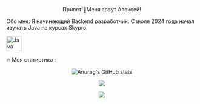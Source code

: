 <div align="center">
  Привет!👋Меня зовут Алексей!
</div>

Обо мне:
Я начинающий Backend разработчик. С июля 2024 года начал изучать Java на курсах Skypro. <p align="left">
  
<a href="https://www.oracle.com/java/" target="_blank" rel="noreferrer"><img src="https://raw.githubusercontent.com/danielcranney/readme-generator/main/public/icons/skills/java-colored.svg" width="40" height="40" alt="Java" /></a>
</p>

🔥 Моя статистика :

<div align="center">
  
![Anurag's GitHub stats](https://github-readme-stats.vercel.app/api?username=aLexa163-JV&theme=nightowl)
</div>

<div align="center">
  
![](http://github-profile-summary-cards.vercel.app/api/cards/profile-details?username=aLexa163-JV&theme=nightowl)
</div>


<div align="center">
  
![](https://komarev.com/ghpvc/?username=aLexa163-JV)

</div>







